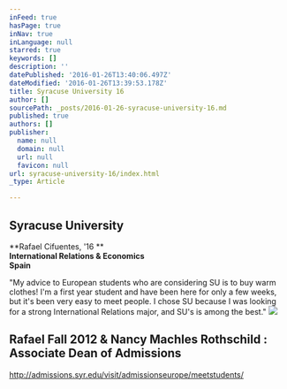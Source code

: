 ```yaml
---
inFeed: true
hasPage: true
inNav: true
inLanguage: null
starred: true
keywords: []
description: ''
datePublished: '2016-01-26T13:40:06.497Z'
dateModified: '2016-01-26T13:39:53.178Z'
title: Syracuse University 16
author: []
sourcePath: _posts/2016-01-26-syracuse-university-16.md
published: true
authors: []
publisher:
  name: null
  domain: null
  url: null
  favicon: null
url: syracuse-university-16/index.html
_type: Article

---
```

## Syracuse University

**Rafael Cifuentes, '16 **  
**International Relations & Economics**  
**Spain**

"My advice to European students who are considering SU is to buy warm clothes! I'm a first year student and have been here for only a few weeks, but it's been very easy to meet people. I chose SU because I was looking for a strong International Relations major, and SU's is among the best."
![](https://the-grid-user-content.s3-us-west-2.amazonaws.com/e380824f-5a57-4b41-b0dd-6132121a67ae.jpg)

## Rafael Fall 2012 & Nancy Machles Rothschild : Associate Dean of Admissions

http://admissions.syr.edu/visit/admissionseurope/meetstudents/
